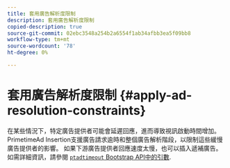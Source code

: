 ```yaml
---
title: 套用廣告解析度限制
description: 套用廣告解析度限制
copied-description: true
source-git-commit: 02ebc3548a254b2a6554f1ab34afbb3ea5f09bb8
workflow-type: tm+mt
source-wordcount: '78'
ht-degree: 0%

---
```


# 套用廣告解析度限制 {#apply-ad-resolution-constraints}

在某些情況下，特定廣告提供者可能會延遲回應，進而導致視訊啟動時間增加。 PrimetimeAd Insertion支援廣告請求逾時和整個廣告解析階段，以限制這些緩慢廣告提供者的影響。  如果下游廣告提供者回應速度太慢，也可以插入遞補廣告。  如需詳細資訊，請參閱 [`ptadtimeout` Bootstrap API中的引數](/help/primetime-ad-insertion/technical-reference/bootstrap-api.md).
